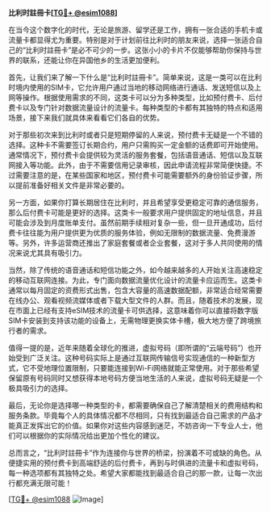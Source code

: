 **比利时註冊卡[[TG💪+ @esim1088](https://t.me/s/esim1088)]**

在当今这个数字化的时代，无论是旅游、留学还是工作，拥有一张合适的手机卡或流量卡都显得尤为重要。特别是对于计划前往比利时的朋友来说，选择一张适合自己的“比利时註冊卡”是必不可少的一步。这张小小的卡片不仅能够帮助你保持与世界的联系，还能让你在异国他乡的生活更加便利。

首先，让我们来了解一下什么是“比利时註冊卡”。简单来说，这是一类可以在比利时境内使用的SIM卡，它允许用户通过当地的移动网络进行通话、发送短信以及上网等操作。根据使用需求的不同，这类卡可以分为多种类型，比如预付费卡、后付费卡以及专门针对数据流量设计的流量卡。每种类型的卡都有其独特的特点和适用场景，接下来我们就具体来看看它们各自的优势。

对于那些初次来到比利时或者只是短期停留的人来说，预付费卡无疑是一个不错的选择。这种卡不需要签订长期合约，用户只需购买一定金额的话费即可开始使用。通常情况下，预付费卡会提供较为灵活的服务套餐，包括语音通话、短信以及互联网接入等功能。此外，由于不需要信用记录审核，因此申请流程非常简便快捷。不过需要注意的是，在某些国家和地区，预付费卡可能需要额外的身份验证步骤，所以提前准备好相关文件是非常必要的。

另一方面，如果你打算长期居住在比利时，并且希望享受更稳定可靠的通信服务，那么后付费卡可能是更好的选择。这类卡一般要求用户提供固定的地址信息，并且可能会涉及到月度账单支付。虽然前期手续相对复杂一些，但一旦开通成功，后付费卡往往能为用户提供更为优质的服务体验，例如无限制的数据流量、免费漫游等。另外，许多运营商还推出了家庭套餐或者企业套餐，这对于多人共同使用的情况来说尤其具有吸引力。

当然，除了传统的语音通话和短信功能之外，如今越来越多的人开始关注高速稳定的移动互联网连接。为此，专门面向数据流量优化设计的流量卡应运而生。这类卡通常以每月固定的资费形式出售，包含大容量的高速数据配额，非常适合经常需要在线办公、观看视频流媒体或者下载大型文件的人群。而且，随着技术的发展，现在市面上已经有支持eSIM技术的流量卡可供选择，这意味着你可以直接将数字版SIM卡安装到支持该功能的设备上，无需物理更换实体卡槽，极大地方便了跨境旅行者的需求。

值得一提的是，近年来随着全球化的推进，虚拟号码（即所谓的“云端号码”）也开始受到广泛关注。这种号码实际上是通过互联网传输信号实现通信的一种新型方式，它不受地理位置限制，只要能连接到Wi-Fi网络就能正常使用。对于那些希望保留原有号码同时又想获得本地号码方便当地生活的人来说，虚拟号码无疑是一个极具吸引力的选择。

最后，无论你是选择哪一种类型的卡，都需要确保自己了解清楚相关的费用结构和服务条款。毕竟每个人的具体情况都不尽相同，只有找到最适合自己需求的产品才能真正发挥出它的价值。如果你对这些内容感到迷茫，不妨咨询一下专业人士，他们可以根据你的实际情况给出更加个性化的建议。

总而言之，“比利时註冊卡”作为连接你与世界的桥梁，扮演着不可或缺的角色。从便捷实用的预付费卡到高端舒适的后付费卡，再到与时俱进的流量卡和虚拟号码，每一种选项都有其独特之处。希望大家都能找到最适合自己的那一款，让每一次出行都充满无限可能！

[[TG💪+ @esim1088](https://t.me/s/esim1088) ![Image](https://i.postimg.cc/4NQfJmqS/Snipaste-2025-05-13-00-14-12.png)]